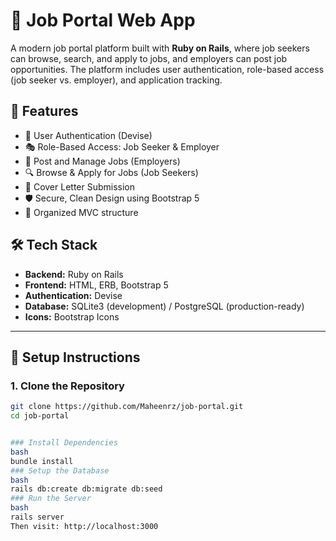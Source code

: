 # 💼 Job Portal Web App

A modern job portal platform built with **Ruby on Rails**, where job seekers can browse, search, and apply to jobs, and employers can post job opportunities. The platform includes user authentication, role-based access (job seeker vs. employer), and application tracking.



## 🚀 Features

- 👥 User Authentication (Devise)
- 🎭 Role-Based Access: Job Seeker & Employer
- 📝 Post and Manage Jobs (Employers)
- 🔍 Browse & Apply for Jobs (Job Seekers)
- 📄 Cover Letter Submission
- 🛡️ Secure, Clean Design using Bootstrap 5
- 📂 Organized MVC structure


## 🛠️ Tech Stack

- **Backend:** Ruby on Rails
- **Frontend:** HTML, ERB, Bootstrap 5
- **Authentication:** Devise
- **Database:** SQLite3 (development) / PostgreSQL (production-ready)
- **Icons:** Bootstrap Icons

---

## 🔧 Setup Instructions

### 1. Clone the Repository

```bash
git clone https://github.com/Maheenrz/job-portal.git
cd job-portal


### Install Dependencies
bash
bundle install
### Setup the Database
bash
rails db:create db:migrate db:seed
### Run the Server
bash
rails server
Then visit: http://localhost:3000
